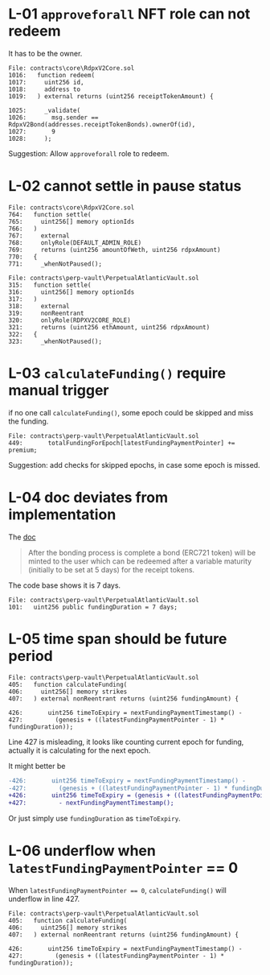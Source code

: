# L-01 `approveforall` NFT role can not redeem

It has to be the owner. 
```solidity
File: contracts\core\RdpxV2Core.sol
1016:   function redeem(
1017:     uint256 id,
1018:     address to
1019:   ) external returns (uint256 receiptTokenAmount) {

1025:     _validate(
1026:       msg.sender == RdpxV2Bond(addresses.receiptTokenBonds).ownerOf(id),
1027:       9
1028:     );
```
Suggestion:
Allow `approveforall` role to redeem.



# L-02 cannot settle in pause status 


```solidity
File: contracts\core\RdpxV2Core.sol
764:   function settle(
765:     uint256[] memory optionIds
766:   )
767:     external
768:     onlyRole(DEFAULT_ADMIN_ROLE)
769:     returns (uint256 amountOfWeth, uint256 rdpxAmount)
770:   {
771:     _whenNotPaused();

File: contracts\perp-vault\PerpetualAtlanticVault.sol
315:   function settle(
316:     uint256[] memory optionIds
317:   )
318:     external
319:     nonReentrant
320:     onlyRole(RDPXV2CORE_ROLE)
321:     returns (uint256 ethAmount, uint256 rdpxAmount)
322:   {
323:     _whenNotPaused();
```


# L-03 `calculateFunding()` require manual trigger

if no one call `calculateFunding()`, some epoch could be skipped and miss the funding.

```solidity
File: contracts\perp-vault\PerpetualAtlanticVault.sol
449:       totalFundingForEpoch[latestFundingPaymentPointer] += premium;
```

Suggestion:
add checks for skipped epochs, in case some epoch is missed.


# L-04 doc deviates from implementation

The [doc](https://dopex.notion.site/rDPX-V2-RI-b45b5b402af54bcab758d62fb7c69cb4#7a7fc969caf64530b9a17f938daaa019)
> After the bonding process is complete a bond (ERC721 token) will be minted to the user which can be redeemed after a variable maturity (initially to be set at 5 days) for the receipt tokens.


The code base shows it is 7 days.
```solidity
File: contracts\perp-vault\PerpetualAtlanticVault.sol
101:   uint256 public fundingDuration = 7 days;
```


# L-05 time span should be future period

```solidity
File: contracts\perp-vault\PerpetualAtlanticVault.sol
405:   function calculateFunding(
406:     uint256[] memory strikes
407:   ) external nonReentrant returns (uint256 fundingAmount) {

426:       uint256 timeToExpiry = nextFundingPaymentTimestamp() -
427:         (genesis + ((latestFundingPaymentPointer - 1) * fundingDuration));
```

Line 427 is misleading, it looks like counting current epoch for funding, actually it is calculating for the next epoch.

It might better be
```diff
-426:       uint256 timeToExpiry = nextFundingPaymentTimestamp() -
-427:         (genesis + ((latestFundingPaymentPointer - 1) * fundingDuration));
+426:       uint256 timeToExpiry = (genesis + ((latestFundingPaymentPointer + 1) * fundingDuration))
+427:         - nextFundingPaymentTimestamp();
```

Or just simply use `fundingDuration` as `timeToExpiry`.


# L-06 underflow when `latestFundingPaymentPointer` == 0

When `latestFundingPaymentPointer == 0`, `calculateFunding()` will underflow in line 427.

```solidity
File: contracts\perp-vault\PerpetualAtlanticVault.sol
405:   function calculateFunding(
406:     uint256[] memory strikes
407:   ) external nonReentrant returns (uint256 fundingAmount) {

426:       uint256 timeToExpiry = nextFundingPaymentTimestamp() -
427:         (genesis + ((latestFundingPaymentPointer - 1) * fundingDuration));
```
